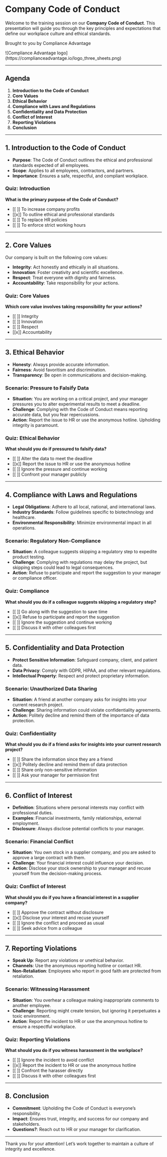 <!--
author:   Compliance Advantage
email:    sales@complianceadvantage.io
version:  0.0.1
language: en
narrator: US English Male
link:     https://complianceadvantage.io/lms_custom.css
icon:     https://complianceadvantage.io/logo_small.png
-->

# Company Code of Conduct

Welcome to the training session on our **Company Code of Conduct**. This presentation will guide you through the key principles and expectations that define our workplace culture and ethical standards.

<p>Brought to you by Compliance Advantage</p>
<p>![Compliance Advantage logo](https://complianceadvantage.io/logo_three_sheets.png)</p>

---

## Agenda

1. **Introduction to the Code of Conduct**
2. **Core Values**
3. **Ethical Behavior**
4. **Compliance with Laws and Regulations**
5. **Confidentiality and Data Protection**
6. **Conflict of Interest**
7. **Reporting Violations**
8. **Conclusion**

---

## 1. Introduction to the Code of Conduct

- **Purpose**: The Code of Conduct outlines the ethical and professional standards expected of all employees.
- **Scope**: Applies to all employees, contractors, and partners.
- **Importance**: Ensures a safe, respectful, and compliant workplace.

### Quiz: Introduction

**What is the primary purpose of the Code of Conduct?**

- [[ ]] To increase company profits
- [[x]] To outline ethical and professional standards
- [[ ]] To replace HR policies
- [[ ]] To enforce strict working hours

---

## 2. Core Values

Our company is built on the following core values:

- **Integrity**: Act honestly and ethically in all situations.
- **Innovation**: Foster creativity and scientific excellence.
- **Respect**: Treat everyone with dignity and fairness.
- **Accountability**: Take responsibility for your actions.

### Quiz: Core Values
**Which core value involves taking responsibility for your actions?**

- [[ ]] Integrity
- [[ ]] Innovation
- [[ ]] Respect
- [[x]] Accountability

---

## 3. Ethical Behavior
- **Honesty**: Always provide accurate information.
- **Fairness**: Avoid favoritism and discrimination.
- **Transparency**: Be open in communications and decision-making.

### Scenario: Pressure to Falsify Data
- **Situation**: You are working on a critical project, and your manager pressures you to alter experimental results to meet a deadline.
- **Challenge**: Complying with the Code of Conduct means reporting accurate data, but you fear repercussions.
- **Action**: Report the issue to HR or use the anonymous hotline. Upholding integrity is paramount.

### Quiz: Ethical Behavior
**What should you do if pressured to falsify data?**

- [[ ]] Alter the data to meet the deadline
- [[x]] Report the issue to HR or use the anonymous hotline
- [[ ]] Ignore the pressure and continue working
- [[ ]] Confront your manager publicly

---

## 4. Compliance with Laws and Regulations

- **Legal Obligations**: Adhere to all local, national, and international laws.
- **Industry Standards**: Follow guidelines specific to biotechnology and healthcare.
- **Environmental Responsibility**: Minimize environmental impact in all operations.

### Scenario: Regulatory Non-Compliance
- **Situation**: A colleague suggests skipping a regulatory step to expedite product testing.
- **Challenge**: Complying with regulations may delay the project, but skipping steps could lead to legal consequences.
- **Action**: Refuse to participate and report the suggestion to your manager or compliance officer.

### Quiz: Compliance
**What should you do if a colleague suggests skipping a regulatory step?**

- [[ ]] Go along with the suggestion to save time
- [[x]] Refuse to participate and report the suggestion
- [[ ]] Ignore the suggestion and continue working
- [[ ]] Discuss it with other colleagues first

---

## 5. Confidentiality and Data Protection

- **Protect Sensitive Information**: Safeguard company, client, and patient data.
- **Data Privacy**: Comply with GDPR, HIPAA, and other relevant regulations.
- **Intellectual Property**: Respect and protect proprietary information.

### Scenario: Unauthorized Data Sharing
- **Situation**: A friend at another company asks for insights into your current research project.
- **Challenge**: Sharing information could violate confidentiality agreements.
- **Action**: Politely decline and remind them of the importance of data protection.

### Quiz: Confidentiality
**What should you do if a friend asks for insights into your current research project?**

- [[ ]] Share the information since they are a friend
- [[x]] Politely decline and remind them of data protection
- [[ ]] Share only non-sensitive information
- [[ ]] Ask your manager for permission first

---

## 6. Conflict of Interest

- **Definition**: Situations where personal interests may conflict with professional duties.
- **Examples**: Financial investments, family relationships, external employment.
- **Disclosure**: Always disclose potential conflicts to your manager.

### Scenario: Financial Conflict
- **Situation**: You own stock in a supplier company, and you are asked to approve a large contract with them.
- **Challenge**: Your financial interest could influence your decision.
- **Action**: Disclose your stock ownership to your manager and recuse yourself from the decision-making process.

### Quiz: Conflict of Interest
**What should you do if you have a financial interest in a supplier company?**

- [[ ]] Approve the contract without disclosure
- [[x]] Disclose your interest and recuse yourself
- [[ ]] Ignore the conflict and proceed as usual
- [[ ]] Seek advice from a colleague

---

## 7. Reporting Violations

- **Speak Up**: Report any violations or unethical behavior.
- **Channels**: Use the anonymous reporting hotline or contact HR.
- **Non-Retaliation**: Employees who report in good faith are protected from retaliation.

### Scenario: Witnessing Harassment
- **Situation**: You overhear a colleague making inappropriate comments to another employee.
- **Challenge**: Reporting might create tension, but ignoring it perpetuates a toxic environment.
- **Action**: Report the incident to HR or use the anonymous hotline to ensure a respectful workplace.

### Quiz: Reporting Violations
**What should you do if you witness harassment in the workplace?**

- [[ ]] Ignore the incident to avoid conflict
- [[x]] Report the incident to HR or use the anonymous hotline
- [[ ]] Confront the harasser directly
- [[ ]] Discuss it with other colleagues first

---

## 8. Conclusion

- **Commitment**: Upholding the Code of Conduct is everyone’s responsibility.
- **Impact**: Ensures trust, integrity, and success for our company and stakeholders.
- **Questions?**: Reach out to HR or your manager for clarification.

---

Thank you for your attention! Let’s work together to maintain a culture of integrity and excellence.